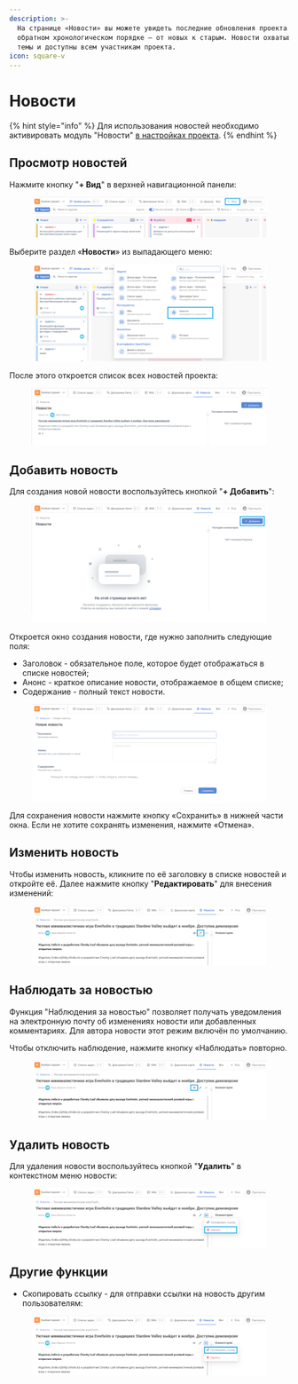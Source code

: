 ```yaml
---
description: >-
  На странице «Новости» вы можете увидеть последние обновления проекта в
  обратном хронологическом порядке — от новых к старым. Новости охватывают общие
  темы и доступны всем участникам проекта.
icon: square-v
---
```


# Новости

{% hint style="info" %}
Для использования новостей необходимо активировать модуль "Новости" [в настройках проекта](proekty/nastroiki-proekta.md#moduli-proekta).
{% endhint %}

## Просмотр новостей

Нажмите кнопку "**+ Вид**" в верхней навигационной панели:

<figure><img src="../.gitbook/assets/image (824).png" alt=""><figcaption></figcaption></figure>

Выберите раздел «**Новости**» из выпадающего меню:

<figure><img src="../.gitbook/assets/image (823).png" alt=""><figcaption></figcaption></figure>

После этого откроется список всех новостей проекта:

<figure><img src="../.gitbook/assets/image (822).png" alt=""><figcaption></figcaption></figure>

## Добавить новость

Для создания новой новости воспользуйтесь кнопкой "**+ Добавить**":

<figure><img src="../.gitbook/assets/image (816).png" alt=""><figcaption></figcaption></figure>

Откроется окно создания новости, где нужно заполнить следующие поля:

* Заголовок - обязательное поле, которое будет отображаться в списке новостей;
* Анонс - краткое описание новости, отображаемое в общем списке;
* Содержание - полный текст новости.

<figure><img src="../.gitbook/assets/image (817).png" alt=""><figcaption></figcaption></figure>

Для сохранения новости нажмите кнопку «Сохранить» в нижней части окна. Если не хотите сохранять изменения, нажмите «Отмена».

## Изменить новость

Чтобы изменить новость, кликните по её заголовку в списке новостей и откройте её. Далее нажмите кнопку "**Редактировать**" для внесения изменений:

<figure><img src="../.gitbook/assets/image (818).png" alt=""><figcaption></figcaption></figure>

## Наблюдать за новостью

Функция "Наблюдения за новостью" позволяет получать уведомления на электронную почту об изменениях новости или добавленных комментариях. Для автора новости этот режим включён по умолчанию.

Чтобы отключить наблюдение, нажмите кнопку «Наблюдать» повторно.

<figure><img src="../.gitbook/assets/image (819).png" alt=""><figcaption></figcaption></figure>

## Удалить новость

Для удаления новости воспользуйтесь кнопкой "**Удалить**" в контекстном меню новости:

<figure><img src="../.gitbook/assets/image (820).png" alt=""><figcaption></figcaption></figure>

## Другие функции

* Скопировать ссылку - для отправки ссылки на новость другим пользователям:

<figure><img src="../.gitbook/assets/image (821).png" alt=""><figcaption></figcaption></figure>
